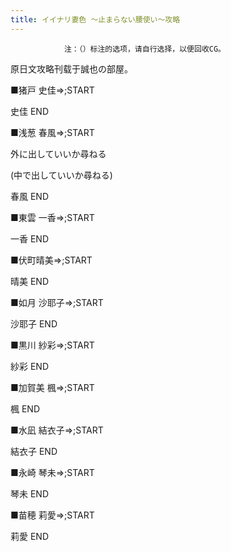 ```yaml
---
title: イイナリ妻色 ～止まらない腰使い～攻略
---
```


                注：（）标注的选项，请自行选择，以便回收CG。

原日文攻略刊载于誠也の部屋。



■猪戸 史佳⇒;START



史佳 END



■浅葱 春風⇒;START

外に出していいか尋ねる

(中で出していいか尋ねる)



春風 END



■東雲 一香⇒;START



一香 END



■伏町晴美⇒;START



晴美 END



■如月 沙耶子⇒;START



沙耶子 END



■黒川 紗彩⇒;START



紗彩 END



■加賀美 楓⇒;START



楓 END



■水凪 結衣子⇒;START



結衣子 END



■永崎 琴未⇒;START



琴未 END



■苗穂 莉愛⇒;START



莉愛 END


              
